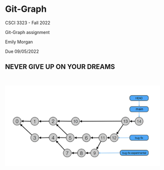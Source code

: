 # Git-Graph
CSCI 3323 - Fall 2022

Git-Graph assignment

Emily Morgan

Due 09/05/2022

## NEVER GIVE UP ON YOUR DREAMS

<br>

![alt text](graph-diagram.png "backwards arrows")



